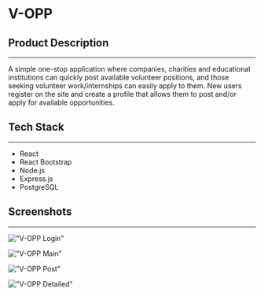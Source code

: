 # V-OPP

## Product Description

---

A simple one-stop application where companies, charities and educational institutions can quickly post available volunteer positions, and those seeking volunteer work/internships can easily apply to them. New users register on the site and create a profile that allows them to post and/or apply for available opportunities.

## Tech Stack

---

- React
- React Bootstrap
- Node.js
- Express.js
- PostgreSQL

## Screenshots

---

!["V-OPP Login"](https://github.com/toktamm/volunteer/blob/master/docs/v_opp_login_screenshot.png?raw=true)

!["V-OPP Main"](https://github.com/toktamm/volunteer/blob/master/docs/v_opp_main_screenshot.png?raw=true)

!["V-OPP Post"](https://github.com/toktamm/volunteer/blob/master/docs/v_opp_post_screenshot.png?raw=true)

!["V-OPP Detailed"](https://github.com/toktamm/volunteer/blob/master/docs/v_opp_detailed_screenshot.png?raw=true)

